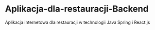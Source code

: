 # Aplikacja-dla-restauracji-Backend
Aplikacja internetowa dla restauracji w technologii Java Spring i React.js
